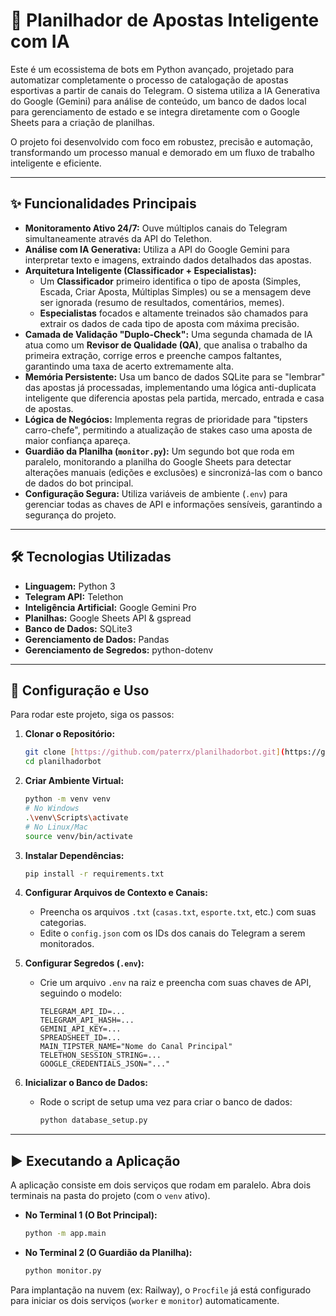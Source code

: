 # 🤖 Planilhador de Apostas Inteligente com IA

Este é um ecossistema de bots em Python avançado, projetado para automatizar completamente o processo de catalogação de apostas esportivas a partir de canais do Telegram. O sistema utiliza a IA Generativa do Google (Gemini) para análise de conteúdo, um banco de dados local para gerenciamento de estado e se integra diretamente com o Google Sheets para a criação de planilhas.

O projeto foi desenvolvido com foco em robustez, precisão e automação, transformando um processo manual e demorado em um fluxo de trabalho inteligente e eficiente.

---

## ✨ Funcionalidades Principais

-   **Monitoramento Ativo 24/7:** Ouve múltiplos canais do Telegram simultaneamente através da API do Telethon.
-   **Análise com IA Generativa:** Utiliza a API do Google Gemini para interpretar texto e imagens, extraindo dados detalhados das apostas.
-   **Arquitetura Inteligente (Classificador + Especialistas):**
    -   Um **Classificador** primeiro identifica o tipo de aposta (Simples, Escada, Criar Aposta, Múltiplas Simples) ou se a mensagem deve ser ignorada (resumo de resultados, comentários, memes).
    -   **Especialistas** focados e altamente treinados são chamados para extrair os dados de cada tipo de aposta com máxima precisão.
-   **Camada de Validação "Duplo-Check":** Uma segunda chamada de IA atua como um **Revisor de Qualidade (QA)**, que analisa o trabalho da primeira extração, corrige erros e preenche campos faltantes, garantindo uma taxa de acerto extremamente alta.
-   **Memória Persistente:** Usa um banco de dados SQLite para se "lembrar" das apostas já processadas, implementando uma lógica anti-duplicata inteligente que diferencia apostas pela partida, mercado, entrada e casa de apostas.
-   **Lógica de Negócios:** Implementa regras de prioridade para "tipsters carro-chefe", permitindo a atualização de stakes caso uma aposta de maior confiança apareça.
-   **Guardião da Planilha (`monitor.py`):** Um segundo bot que roda em paralelo, monitorando a planilha do Google Sheets para detectar alterações manuais (edições e exclusões) e sincronizá-las com o banco de dados do bot principal.
-   **Configuração Segura:** Utiliza variáveis de ambiente (`.env`) para gerenciar todas as chaves de API e informações sensíveis, garantindo a segurança do projeto.

---

## 🛠️ Tecnologias Utilizadas

-   **Linguagem:** Python 3
-   **Telegram API:** Telethon
-   **Inteligência Artificial:** Google Gemini Pro
-   **Planilhas:** Google Sheets API & gspread
-   **Banco de Dados:** SQLite3
-   **Gerenciamento de Dados:** Pandas
-   **Gerenciamento de Segredos:** python-dotenv

---

## 🚀 Configuração e Uso

Para rodar este projeto, siga os passos:

1.  **Clonar o Repositório:**
    ```bash
    git clone [https://github.com/paterrx/planilhadorbot.git](https://github.com/paterrx/planilhadorbot.git)
    cd planilhadorbot
    ```

2.  **Criar Ambiente Virtual:**
    ```bash
    python -m venv venv
    # No Windows
    .\venv\Scripts\activate
    # No Linux/Mac
    source venv/bin/activate
    ```

3.  **Instalar Dependências:**
    ```bash
    pip install -r requirements.txt
    ```

4.  **Configurar Arquivos de Contexto e Canais:**
    - Preencha os arquivos `.txt` (`casas.txt`, `esporte.txt`, etc.) com suas categorias.
    - Edite o `config.json` com os IDs dos canais do Telegram a serem monitorados.

5.  **Configurar Segredos (`.env`):**
    - Crie um arquivo `.env` na raiz e preencha com suas chaves de API, seguindo o modelo:
      ```
      TELEGRAM_API_ID=...
      TELEGRAM_API_HASH=...
      GEMINI_API_KEY=...
      SPREADSHEET_ID=...
      MAIN_TIPSTER_NAME="Nome do Canal Principal"
      TELETHON_SESSION_STRING=...
      GOOGLE_CREDENTIALS_JSON="..." 
      ```

6.  **Inicializar o Banco de Dados:**
    - Rode o script de setup uma vez para criar o banco de dados:
      ```bash
      python database_setup.py
      ```

---
## ▶️ Executando a Aplicação

A aplicação consiste em dois serviços que rodam em paralelo. Abra dois terminais na pasta do projeto (com o `venv` ativo).

-   **No Terminal 1 (O Bot Principal):**
    ```bash
    python -m app.main
    ```

-   **No Terminal 2 (O Guardião da Planilha):**
    ```bash
    python monitor.py
    ```

Para implantação na nuvem (ex: Railway), o `Procfile` já está configurado para iniciar os dois serviços (`worker` e `monitor`) automaticamente.